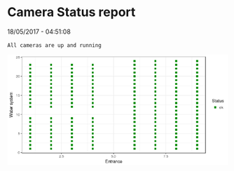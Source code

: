 Camera Status report
================
18/05/2017 - 04:51:08

    All cameras are up and running

![](camreport_files/figure-markdown_github/unnamed-chunk-2-1.png)
